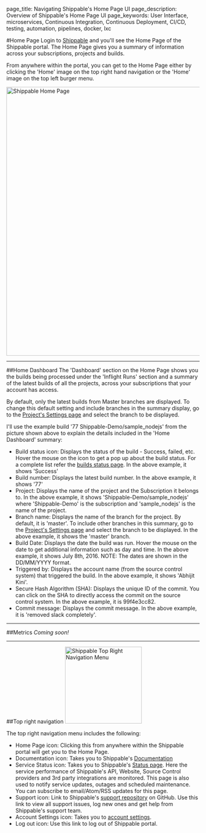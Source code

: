 page_title: Navigating Shippable's Home Page UI
page_description: Overview of Shippable's Home Page UI
page_keywords: User Interface, microservices, Continuous Integration, Continuous Deployment, CI/CD, testing, automation, pipelines, docker, lxc


#Home Page
Login to [Shippable](http://www.shippable.com) and you'll see the Home Page of the Shippable portal. The Home Page gives you a summary of information across your subscriptions, projects and builds.

From anywhere within the portal, you can get to the Home Page either by clicking the 'Home' image on the top right hand navigation or the 'Home' image on the top left burger menu.

<img src="../images/homepage.png" alt="Shippable Home Page" style="width:700px;"/>

---

##Home Dashboard
The 'Dashboard' section on the Home Page shows you the builds being processed under the 'Inflight Runs' section and a summary of the latest builds of all the projects, across your subscriptions that your account has access.

By default, only the latest builds from Master branches are displayed. To change this default setting and include branches in the summary display, go to the [Project's Settings page](projects/#runs_config) and select the branch to be displayed.

I'll use the example build '77 Shippable-Demo/sample_nodejs' from the picture shown above to explain the details included in the 'Home Dashboard' summary:

- Build status icon: Displays the status of the build - Success, failed, etc. Hover the mouse on the icon to get a pop up about the build status. For a complete list refer the [builds status page](builds/status). In the above example, it shows 'Success'
- Build number: Displays the latest build number. In the above example, it shows '77'
- Project: Displays the name of the project and the Subscription it belongs to. In the above example, it shows 'Shippable-Demo/sample_nodejs' where 'Shippable-Demo' is the subscription and 'sample_nodejs' is the name of the project.
- Branch name: Displays the name of the branch for the project. By default, it is 'master'. To include other branches in this summary, go to the [Project's Settings page](projects/#runs_config) and select the branch to be displayed. In the above example, it shows the 'master' branch.
- Build Date: Displays the date the build was run. Hover the mouse on the date to get additional information such as day and time. In the above example, it shows July 8th, 2016. NOTE: The dates are shown in the DD/MM/YYYY format.
- Triggered by: Displays the account name (from the source control system) that triggered the build. In the above example, it shows 'Abhijit Kini'.
- Secure Hash Algorithm (SHA): Displays the unique ID of the commit. You can click on the SHA to directly access the commit on the source control system. In the above example, it is 99f4e3cc82.
- Commit message: Displays the commit message. In the above example, it is 'removed slack completely'.

---

##Metrics
*Coming soon!*

---
##Top right navigation
<img src="../images/top_right_navigation_menu.png" alt="Shippable Top Right Navigation Menu" style="width:200px;"/>

The top right navigation menu includes the following:

- Home Page icon: Clicking this from anywhere within the Shippable portal will get you to the Home Page.
- Documentation icon: Takes you to Shippable's [Documentation](http://docs.shippable.com)
- Service Status icon: Takes you to Shippable's [Status page](http://status.shippable.com/). Here the service performance of Shippable's API, Website, Source Control providers and 3rd party integrations are monitored. This page is also used to notify service updates, outages and scheduled maintenance. You can subscribe to email/Atom/RSS updates for this page.
- Support icon: Link to Shippable's [support repository](https://github.com/Shippable/support/issues) on GitHub. Use this link to view all support issues, log new ones and get help from Shippable's support team.
- Account Settings icon: Takes you to [account settings](/account_settings).
- Log out icon: Use this link to log out of Shippable portal.
